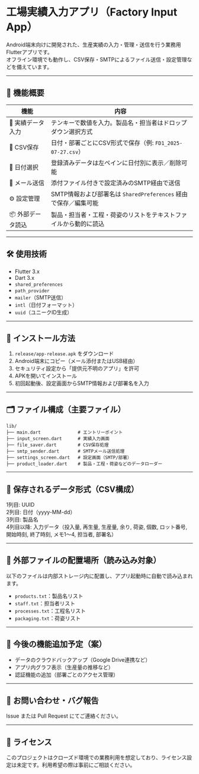 # 工場実績入力アプリ（Factory Input App）

Android端末向けに開発された、生産実績の入力・管理・送信を行う業務用Flutterアプリです。  
オフライン環境でも動作し、CSV保存・SMTPによるファイル送信・設定管理などを備えています。

---

## 📱 機能概要

| 機能              | 内容                                                                 |
|-------------------|----------------------------------------------------------------------|
| 🔢 実績データ入力   | テンキーで数値を入力。製品名・担当者はドロップダウン選択方式         |
| 📂 CSV保存         | 日付・部署ごとにCSV形式で保存（例: `FD1_2025-07-27.csv`）           |
| 📆 日付選択        | 登録済みデータは左ペインに日付別に表示／削除可能                   |
| 📨 メール送信       | 添付ファイル付きで設定済みのSMTP経由で送信                          |
| ⚙ 設定管理         | SMTP情報および部署名は `SharedPreferences` 経由で保存／編集可能     |
| 📦 外部データ読込   | 製品・担当者・工程・荷姿のリストをテキストファイルから動的に読込     |

---

## 🛠 使用技術

- Flutter 3.x
- Dart 3.x
- `shared_preferences`
- `path_provider`
- `mailer`（SMTP送信）
- `intl`（日付フォーマット）
- `uuid`（ユニークID生成）

---

## 🔧 インストール方法

1. `release/app-release.apk` をダウンロード
2. Android端末にコピー（メール添付またはUSB経由）
3. セキュリティ設定から「提供元不明のアプリ」を許可
4. APKを開いてインストール
5. 初回起動後、設定画面からSMTP情報および部署名を入力

---

## 🗂 ファイル構成（主要ファイル）

```
lib/
├── main.dart              # エントリーポイント
├── input_screen.dart      # 実績入力画面
├── file_saver.dart        # CSV保存処理
├── smtp_sender.dart       # SMTPメール送信処理
├── settings_screen.dart   # 設定画面（SMTP/部署）
├── product_loader.dart    # 製品・工程・荷姿などのデータローダー
```

---

## 📝 保存されるデータ形式（CSV構成）

1列目: UUID  
2列目: 日付（yyyy-MM-dd）  
3列目: 製品名  
4列目以降: 入力データ（投入量, 再生量, 生産量, 余り, 荷姿, 個数, ロット番号, 開始時刻, 終了時刻, メモ1〜4, 担当者, 部署名）

---

## 📁 外部ファイルの配置場所（読み込み対象）

以下のファイルは内部ストレージ内に配置し、アプリ起動時に自動で読み込まれます。

- `products.txt`：製品名リスト
- `staff.txt`：担当者リスト
- `processes.txt`：工程名リスト
- `packaging.txt`：荷姿リスト

---

## 🧪 今後の機能追加予定（案）

- データのクラウドバックアップ（Google Drive連携など）
- アプリ内グラフ表示（生産量の推移など）
- 認証機能の追加（部署ごとのアクセス管理）

---

## 📮 お問い合わせ・バグ報告

Issue または Pull Request にてご連絡ください。

---

## 📜 ライセンス

このプロジェクトはクローズド環境での業務利用を想定しており、ライセンス設定は未定です。利用希望の際は事前にご相談ください。